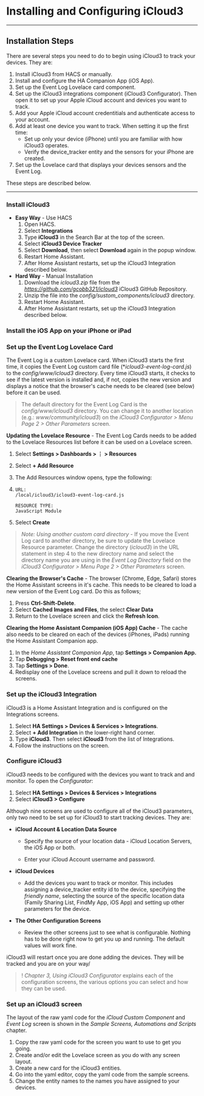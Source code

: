 # Installing and Configuring iCloud3

------

## Installation Steps

There are several steps you need to do to begin using iCloud3 to track your devices. They are:

1. Install iCloud3 from HACS or manually.
2. Install and configure the HA Companion App (iOS App).
3. Set up the Event Log Lovelace card component.
4. Set up the iCloud3 integrations component (iCloud3 Configurator). Then open it to set up your Apple iCloud account and devices you want to track. 
5. Add your Apple iCloud account credentitials and authenticate access to your account.
6. Add at least one device you want to track. When setting it up the first time:
   - Set up only your device (iPhone) until you are familiar with how iCloud3 operates.
   - Verify the device_tracker entity and the sensors for your iPhone are created.
7. Set up the Lovelace card that displays your devices sensors and the Event Log.

These steps are described below.



------

### Install iCloud3

- **Easy Way** -  Use HACS
  1. Open HACS.
  2. Select **Integrations**
  3. Type **iCloud3** in the Search Bar at the top of the screen. 
  4. Select **iCloud3 Device Tracker**
  5. Select **Download**, then select **Download** again in the popup window.
  6. Restart Home Assistant.
  7. After Home Assistant restarts, set up the iCloud3 Integration described below.
- **Hard Way** - Manual Installation
  1. Download the *icloud3.zip* file from the *https://github.com/gcobb321/icloud3* iCloud3 GitHub Repository.
  2. Unzip the file into the *config/sustom_components/icloud3* directory.
  3. Restart Home Assistant.
  4. After Home Assistant restarts, set up the iCloud3 Integration described below.




### Install the iOS App on your iPhone or iPad



### Set up the Event Log Lovelace Card

The Event Log is a custom Lovelace card. When iCloud3 starts the first time, it copies the Event Log custom card file (**icloud3-event-log-card.js*) to the *config/www/icloud3* directory. Every time iCloud3 starts, it checks to see if the latest version is installed and, if not, copies the new version and displays a notice that the browser's cache needs to be cleared (see below) before it can be used. 

> The default directory for the Event Log Card is the *config/www/icloud3* directory. You can change it to another location (e.g.: *www/community/icloud3*) on the *iCloud3 Configurator > Menu Page 2 > Other Parameters* screen. 

**Updating the Lovelace Resource** - The Event Log Cards needs to be added to the Lovelace Resources list before it can be used on a Lovelace screen.

1. Select **Settings > Dashboards > ⋮ > Resources**

2. Select **+ Add Resource**

3. The Add Resources window opens, type the following:

4. ```
   URL: 
   /local/icloud3/icloud3-event-log-card.js
   
   RESOURCE TYPE: 
   JavaScript Module
   ```

5. Select **Create**

> *Note: Using another custom card directory* - If you move the Event Log card to another directory, be sure to update the Lovelace Resource parameter. Change the directory (*icloud3*) in the URL statement in step 4 to the new directory name and select the directory name you are using in the *Event Log Directory* field on the *iCloud3 Configurator > Menu Page 2 > Other Parameters*  screen.

**Clearing the Browser's Cache** - The browser (Chrome, Edge, Safari) stores the Home Assistant screens in it's cache. This needs to be cleared to load a new version of the Event Log card. Do this as follows;

1. Press **Ctrl-Shift-Delete**.
2. Select **Cached Images and Files**, the select **Clear Data**
3. Return to the Lovelace screen and click the **Refresh Icon**. 

**Clearing the Home Assistant Companion (iOS App) Cache** - The cache also needs to be cleared on each of the devices (iPhones, iPads) running the Home Assistant Companion app. 

1. In the *Home Assistant Companion App*, tap **Settings > Companion App.**
2. Tap **Debugging > Reset front end cache**
3. Tap **Settings > Done**.
4. Redisplay one of the Lovelace screens and pull it down to reload the screens.



### Set up the iCloud3 Integration

iCloud3 is a Home Assistant Integration and is configured on the Integrations screens.

1. Select **HA Settings > Devices & Services > Integrations**.
2. Select **+ Add Integration** in the lower-right hand corner.
3. Type **iCloud3**. Then select **iCloud3** from the list of Integrations.
4. Follow the instructions on the screen.



### Configure iCloud3

iCloud3 needs to be configured with the devices you want to track and and monitor. To open the *Configurator*:

1. Select **HA Settings > Devices & Services > Integrations**
2. Select **iCloud3 > Configure** 

 Although nine screens are used to configure all of the iCloud3 parameters, only two need to be set up for iCloud3 to start tracking devices. They are:

- **iCloud Account & Location Data Source**

  - Specify the source of your location data - iCloud Location Servers, the iOS App or both. 

  - Enter your iCloud Account username and password.

- **iCloud Devices**
  - Add the devices you want to track or monitor. This includes assigning a device_tracker entity id to the device, specifying the *friendly name*, selecting the source of the specific location data (Family Sharing List, FindMy App, iOS App) and setting up other parameters for the device. 
- **The Other Configuration Screens**
  - Review the other screens just to see what is configurable. Nothing has to be done right now to get you up and running. The default values will work fine. 

iCloud3 will restart once you are done adding the devices. They will be tracked and you are on your way/

> ! *Chapter 3, Using iCloud3 Configurator* explains each of the configuration screens, the various options you can select and how they can be used.[](../images/auth-process.jpg)

 

### Set up an iCloud3 screen

The layout of the raw yaml code for the *iCloud Custom Component* and *Event Log* screen is shown in the *Sample Screens, Automations and Scripts* chapter.

1. Copy the raw yaml code for the screen you want to use to get you going.
2. Create and/or edit the Lovelace screen as you do with any screen layout.
3. Create a new card for the iCloud3 entities.
4. Go into the yaml editor, copy the yaml code from the sample screens.
5. Change the entity names to the names you have assigned to your devices.



